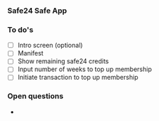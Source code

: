 ### Safe24 Safe App

### To do's

- [ ] Intro screen (optional)
- [ ] Manifest
- [ ] Show remaining safe24 credits
- [ ] Input number of weeks to top up membership
- [ ] Initiate transaction to top up membership

### Open questions

- 

